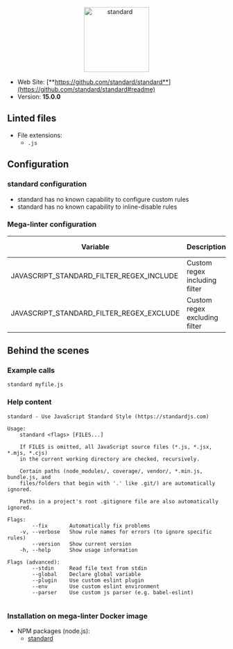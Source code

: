 <!-- markdownlint-disable MD033 MD041 -->
<!-- Generated by .automation/build.py, please do not update manually -->

<div align="center">
  <a href="https://github.com/standard/standard#readme" target="blank" title="Visit linter Web Site">
    <img src="https://github.com/standard/standard/raw/master/sticker.png" alt="standard" height="150px">
  </a>
</div>

- Web Site: [**https://github.com/standard/standard**](https://github.com/standard/standard#readme)
- Version: **15.0.0**

## Linted files

- File extensions:
  - `.js`

## Configuration

### standard configuration

- standard has no known capability to configure custom rules
- standard has no known capability to inline-disable rules

### Mega-linter configuration

| Variable | Description | Default value |
| ----------------- | -------------- | -------------- |
| JAVASCRIPT_STANDARD_FILTER_REGEX_INCLUDE | Custom regex including filter |  |
| JAVASCRIPT_STANDARD_FILTER_REGEX_EXCLUDE | Custom regex excluding filter |  |

## Behind the scenes

### Example calls

```shell
standard myfile.js
```


### Help content

```shell
standard - Use JavaScript Standard Style (https://standardjs.com)

Usage:
    standard <flags> [FILES...]

    If FILES is omitted, all JavaScript source files (*.js, *.jsx, *.mjs, *.cjs)
    in the current working directory are checked, recursively.

    Certain paths (node_modules/, coverage/, vendor/, *.min.js, bundle.js, and
    files/folders that begin with '.' like .git/) are automatically ignored.

    Paths in a project's root .gitignore file are also automatically ignored.

Flags:
        --fix       Automatically fix problems
    -v, --verbose   Show rule names for errors (to ignore specific rules)
        --version   Show current version
    -h, --help      Show usage information

Flags (advanced):
        --stdin     Read file text from stdin
        --global    Declare global variable
        --plugin    Use custom eslint plugin
        --env       Use custom eslint environment
        --parser    Use custom js parser (e.g. babel-eslint)


```

### Installation on mega-linter Docker image

- NPM packages (node.js):
  - [standard](https://www.npmjs.com/package/standard)
